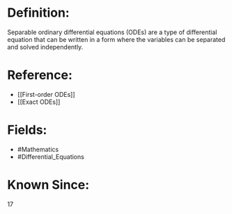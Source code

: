 

# Definition:
Separable ordinary differential equations (ODEs) are a type of differential equation that can be written in a form where the variables can be separated and solved independently.

# Reference:
- [[First-order ODEs]]
- [[Exact ODEs]]

# Fields: 
- #Mathematics
- #Differential_Equations

# Known Since:
17

